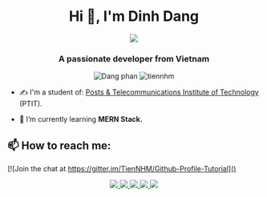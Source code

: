 <h1 align="center">Hi 👋, I'm Dinh Dang</h1>
<p align="center"><img src="https://img.icons8.com/color/48/000000/vietnam-circular.png"/></p>
<h3 align="center">A passionate developer from Vietnam </h3>
<p align="center"> <img src="https://komarev.com/ghpvc/?username=tiennhm" alt="Dang phan" /> <img src="https://badges.pufler.dev/repos/TienNHM" alt="tiennhm" /> </p>

- ✍ I'm a student of: [Posts & Telecommunications Institute of Technology](https://portal.ptit.edu.vn/) (PTIT).

- 🌱 I’m currently learning **MERN Stack.**


## 📫 How to reach me:

[![Join the chat at https://gitter.im/TienNHM/Github-Profile-Tutorial]()

<p align="center">
  <a href="https://linkedin.com/in/tien-nhm" target="_blank">
    <img src="https://img.icons8.com/fluent/48/000000/linkedin.png"/>
  </a>
  <a href="https://www.facebook.com/profile.php?id=100029640164602" alt="Facebook">
    <img src="https://img.icons8.com/fluent/48/000000/facebook-new.png" target="_blank" />
  </a> 
  <a href="https://github.com/Dangphan2k" alt="Github">
    <img src="https://img.icons8.com/fluent/48/000000/github.png"/>
  </a> 
  <a href="https://www.youtube.com/channel/UCLLd89CuPkm_UtPUowo7raw" alt="Youtube channel" target="_blank" >
    <img src="https://img.icons8.com/fluent/48/000000/youtube-play.png"/>
  </a>
  <a href="Phandinhdang2000@gmail.com" alt="Email">
    <img src="https://img.icons8.com/fluent/48/000000/mailing.png"/>
  </a>
</p>
